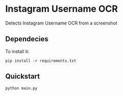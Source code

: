 # Instagram Username OCR

Detects Instagram Username OCR from a screenshot

## Dependecies

To install it:

```
pip install -r requirements.txt
```

## Quickstart
```python
python main.py
```
